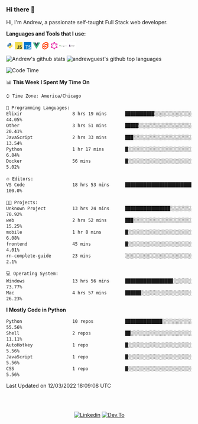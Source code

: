 ### Hi there 👋

Hi, I'm Andrew, a passionate self-taught Full Stack web developer.

**Languages and Tools that I use:**  

<code><img height="20" src="https://raw.githubusercontent.com/github/explore/80688e429a7d4ef2fca1e82350fe8e3517d3494d/topics/python/python.png"></code>
<code><img height="20" src="https://raw.githubusercontent.com/github/explore/80688e429a7d4ef2fca1e82350fe8e3517d3494d/topics/javascript/javascript.png"></code>
<code><img height="20" src="https://raw.githubusercontent.com/github/explore/80688e429a7d4ef2fca1e82350fe8e3517d3494d/topics/typescript/typescript.png"></code>
<code><img height="20" src="https://raw.githubusercontent.com/github/explore/80688e429a7d4ef2fca1e82350fe8e3517d3494d/topics/vue/vue.png"></code>
<code><img height="20" src="https://raw.githubusercontent.com/github/explore/42198dc9113595ddd22cc12771bb719c8cf08b67/topics/svelte/svelte.png"></code>
<code><img height="20" src="https://raw.githubusercontent.com/github/explore/5c058a388828bb5fde0bcafd4bc867b5bb3f26f3/topics/graphql/graphql.png"></code>
<code><img height="20" src="https://raw.githubusercontent.com/github/explore/80688e429a7d4ef2fca1e82350fe8e3517d3494d/topics/mongodb/mongodb.png"></code>
<code><img height="20" src="https://raw.githubusercontent.com/github/explore/d106aa3f6fa091ab80ab5c8cf0d931baff3caaea/topics/elixir/elixir.png"></code>

![Andrew's github stats](https://github-readme-stats.vercel.app/api?username=andrewguest&show_icons=true&theme=vue-dark&count_private=true)
<img height="180em" src="https://github-readme-stats.vercel.app/api/top-langs/?username=andrewguest&theme=vue-dark&layout=compact" alt="andrewguest's github top languages" />

<!--START_SECTION:waka-->
![Code Time](http://img.shields.io/badge/Code%20Time-1%2C005%20hrs%2050%20mins-blue)

📊 **This Week I Spent My Time On** 

```text
⌚︎ Time Zone: America/Chicago

💬 Programming Languages: 
Elixir                   8 hrs 19 mins       ███████████░░░░░░░░░░░░░░   44.05% 
Other                    3 hrs 51 mins       █████░░░░░░░░░░░░░░░░░░░░   20.41% 
JavaScript               2 hrs 33 mins       ███░░░░░░░░░░░░░░░░░░░░░░   13.54% 
Python                   1 hr 17 mins        █░░░░░░░░░░░░░░░░░░░░░░░░   6.84% 
Docker                   56 mins             █░░░░░░░░░░░░░░░░░░░░░░░░   5.02%

🔥 Editors: 
VS Code                  18 hrs 53 mins      █████████████████████████   100.0%

🐱‍💻 Projects: 
Unknown Project          13 hrs 24 mins      █████████████████░░░░░░░░   70.92% 
web                      2 hrs 52 mins       ███░░░░░░░░░░░░░░░░░░░░░░   15.25% 
mobile                   1 hr 8 mins         █░░░░░░░░░░░░░░░░░░░░░░░░   6.08% 
frontend                 45 mins             █░░░░░░░░░░░░░░░░░░░░░░░░   4.01% 
rn-complete-guide        23 mins             ░░░░░░░░░░░░░░░░░░░░░░░░░   2.1%

💻 Operating System: 
Windows                  13 hrs 56 mins      ██████████████████░░░░░░░   73.77% 
Mac                      4 hrs 57 mins       ██████░░░░░░░░░░░░░░░░░░░   26.23%

```

**I Mostly Code in Python** 

```text
Python                   10 repos            ██████████████░░░░░░░░░░░   55.56% 
Shell                    2 repos             ██░░░░░░░░░░░░░░░░░░░░░░░   11.11% 
AutoHotkey               1 repo              █░░░░░░░░░░░░░░░░░░░░░░░░   5.56% 
JavaScript               1 repo              █░░░░░░░░░░░░░░░░░░░░░░░░   5.56% 
CSS                      1 repo              █░░░░░░░░░░░░░░░░░░░░░░░░   5.56%

```



 Last Updated on 12/03/2022 18:09:08 UTC
<!--END_SECTION:waka-->

<br><br>
<p align="center">
   <a href="https://www.linkedin.com/in/andrew-guest-a891759a" target="_blank"><img src="https://img.shields.io/badge/LinkedIn-0077B5?style=for-the-badge&logo=linkedin&logoColor=white" alt="Linkedin"></a>
  <a href="https://dev.to/aguest" target="_blank"><img src="https://img.shields.io/badge/Dev.to-0A0A0A?style=for-the-badge&logo=dev%2Eto&logoColor=white" alt="Dev.To"></a>
</p>
